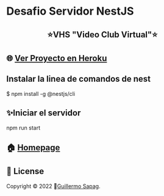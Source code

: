 # Desafio Servidor NestJS
<h2 align="center">⭐️VHS "Video Club Virtual"⭐️</h2>

## 🌐 [Ver Proyecto en Heroku](https://guillesapag.herokuapp.com/login)

## Instalar la linea de comandos de nest 
$ npm install -g @nestjs/cli

## ✨Iniciar el servidor
npm run start

## 🏠 [Homepage](https://github.com/Guillesap)

## 📝 License

Copyright © 2022 👤[Guillermo Sapag](https://vhsvideoclub.netlify.app/).
